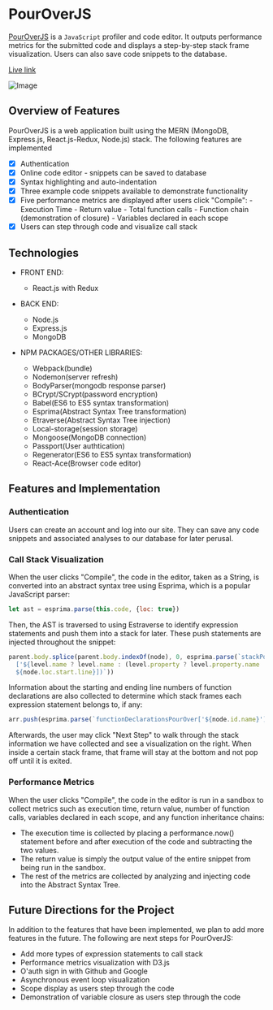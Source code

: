 # PourOverJS

[heroku]: http://pouroverjs.herokuapp.com
[pourover]: pouroverjs.com

[PourOverJS][heroku] is a `JavaScript` profiler and code editor. It outputs performance metrics for the submitted code and displays a step-by-step stack frame visualization. Users can also save code snippets to the database.

[Live link][pourover]

![Image](http://res.cloudinary.com/dnj5rmvun/image/upload/v1503292077/pourover_main_qjegdw.png)

## Overview of Features

PourOverJS is a web application built using the MERN (MongoDB, Express.js, React.js-Redux, Node.js) stack. The following features are implemented

  - [x] Authentication
  - [x] Online code editor - snippets can be saved to database
  - [x] Syntax highlighting and auto-indentation
  - [x] Three example code snippets available to demonstrate functionality
  - [x] Five performance metrics are displayed after users click "Compile":
        - Execution Time
        - Return value
        - Total function calls
        - Function chain (demonstration of closure)
        - Variables declared in each scope
  - [x] Users can step through code and visualize call stack

## Technologies

- FRONT END:
	- React.js with Redux

- BACK END:
	- Node.js
	- Express.js  
	- MongoDB

- NPM PACKAGES/OTHER LIBRARIES:
  - Webpack(bundle)
  - Nodemon(server refresh)
  - BodyParser(mongodb response parser)
  - BCrypt/SCrypt(password encryption)
  - Babel(ES6 to ES5 syntax transformation)
  - Esprima(Abstract Syntax Tree transformation)
  - Etraverse(Abstract Syntax Tree injection)
  - Local-storage(session storage)
  - Mongoose(MongoDB connection)
  - Passport(User authtication)
  - Regenerator(ES6 to ES5 syntax transformation)
  - React-Ace(Browser code editor)

## Features and Implementation

### Authentication

Users can create an account and log into our site. They can save any code snippets
and associated analyses to our database for later perusal.

### Call Stack Visualization

When the user clicks "Compile", the code in the editor, taken as a String, is converted
into an abstract syntax tree using Esprima, which is a popular JavaScript parser:

```js
let ast = esprima.parse(this.code, {loc: true})
```

Then, the AST is traversed to using Estraverse to identify expression statements and
push them into a stack for later. These push statements are injected throughout the snippet:

```js
parent.body.splice(parent.body.indexOf(node), 0, esprima.parse(`stackPourOver.push(
  ['${level.name ? level.name : (level.property ? level.property.name : level.property)}',
  ${node.loc.start.line}])`))
```

Information about the starting and ending line numbers of function declarations are also
collected to determine which stack frames each expression statement belongs to, if any:

```js
arr.push(esprima.parse(`functionDeclarationsPourOver['${node.id.name}'] = [${node.loc.start.line}, ${node.loc.end.line}]`))
```

Afterwards, the user may click "Next Step" to walk through the stack information we have
collected and see a visualization on the right. When inside a certain stack frame, that frame
will stay at the bottom and not pop off until it is exited.

### Performance Metrics

 When the user clicks "Compile", the code in the editor is run in a sandbox to
 collect metrics such as execution time, return value, number of function calls,
 variables declared in each scope, and any function inheritance chains:

 - The execution time is collected by placing a performance.now() statement before and
 after execution of the code and subtracting the two values.
 - The return value is simply the output value of the entire snippet from being run
 in the sandbox.
 - The rest of the metrics are collected by analyzing and injecting code into the
 Abstract Syntax Tree.

## Future Directions for the Project

In addition to the features that have been implemented, we plan to add
more features in the future. The following are next steps for PourOverJS:

- Add more types of expression statements to call stack
- Performance metrics visualization with D3.js
- O'auth sign in with Github and Google
- Asynchronous event loop visualization
- Scope display as users step through the code
- Demonstration of variable closure as users step through the code

[crud_proto]: https://github.com/aravi3/MERN_CRUD_Application
